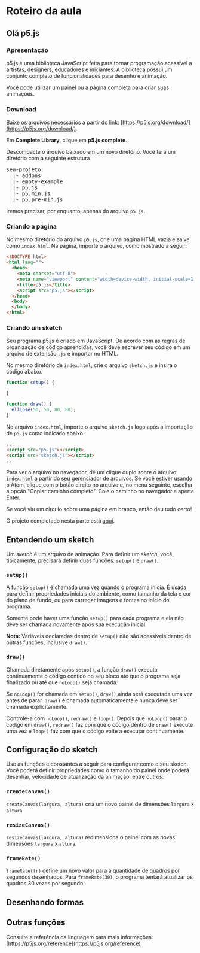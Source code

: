 # Roteiro da aula

## Olá p5.js

### Apresentação

p5.js é uma biblioteca JavaScript feita para tornar programação acessível a artistas, designers, educadores e iniciantes. A biblioteca possui um conjunto completo de funcionalidades para desenho e animação.

Você pode utilizar um painel ou a página completa para criar suas animações.

### Download

Baixe os arquivos necessários a partir do link: [https://p5js.org/download/](https://p5js.org/download/).

Em **Complete Library**, clique em **p5.js complete**.

Descompacte o arquivo baixado em um novo diretório. Você terá um diretório com a seguinte estrutura

<pre>
seu-projeto
  |- addons
  |- empty-example
  |- p5.js
  |- p5.min.js
  |- p5.pre-min.js
</pre>

Iremos precisar, por enquanto, apenas do arquivo `p5.js`.

### Criando a página

No mesmo diretório do arquivo `p5.js`, crie uma página HTML vazia e salve como `index.html`. Na página, importe o arquivo, como mostrado a seguir:

```html
<!DOCTYPE html>
<html lang="">
  <head>
    <meta charset="utf-8">
    <meta name="viewport" content="width=device-width, initial-scale=1.0">
    <title>p5.js</title>
    <script src="p5.js"></script>
  </head>
  <body>
  </body>
</html>
```

### Criando um sketch

Seu programa p5.js é criado em JavaScript. De acordo com as regras de organização de código aprendidas, você deve escrever seu código em um arquivo de extensão `.js` e importar no HTML.

No mesmo diretório de `index.html`, crie o arquivo `sketch.js` e insira o código abaixo.

```javascript
function setup() {

}

function draw() {
  ellipse(50, 50, 80, 80);
}
```

No arquivo `index.html`, importe o arquivo `sketch.js` logo após a importação de `p5.js` como indicado abaixo.

```html
...
<script src="p5.js"></script>
<script src="sketch.js"></script>
...
```

Para ver o arquivo no navegador, dê um clique duplo sobre o arquivo `index.html` a partir do seu gerenciador de arquivos. Se você estiver usando o Atom, clique com o botão direito no arquivo e, no menu seguinte, escolha a opção "Copiar caminho completo". Cole o caminho no navegador e aperte Enter.

Se você viu um círculo sobre uma página em branco, então deu tudo certo!

O projeto completado nesta parte está [aqui](https://github.com/antoniojnr/ipw/tree/master/projetos/p5js-inicio).

## Entendendo um sketch

Um *sketch* é um arquivo de animação. Para definir um *sketch*, você, tipicamente, precisará definir duas funções: `setup()` e `draw()`.

### `setup()`

A função `setup()` é chamada uma vez quando o programa inicia. É usada para definir propriedades iniciais do ambiente, como tamanho da tela e cor do plano de fundo, ou para carregar imagens e fontes no início do programa.

Somente pode haver uma função `setup()` para cada programa e ela não deve ser chamada novamente após sua execução inicial.

**Nota:** Variáveis declaradas dentro de `setup()` não são acessíveis dentro de outras funções, inclusive `draw()`.

### `draw()`

Chamada diretamente após `setup()`, a função `draw()` executa continuamente o código contido no seu bloco até que o programa seja finalizado ou até que `noLoop()` seja chamada.

Se `noLoop()` for chamada em `setup()`, `draw()` ainda será executada uma vez antes de parar. `draw()` é chamada automaticamente e nunca deve ser chamada explicitamente.

Controle-a com `noLoop()`, `redraw()` e `loop()`. Depois que `noLoop()` parar o código em `draw()`, `redraw()` faz com que o código dentro de `draw()` execute uma vez e `loop()` faz com que o código volte a executar continuamente.

## Configuração do sketch

Use as funções e constantes a seguir para configurar como o seu sketch. Você poderá definir propriedades como o tamanho do painel onde poderá desenhar, velocidade de atualização da animação, entre outros.

### `createCanvas()`

`createCanvas(largura, altura)` cria um novo painel de dimensões `largura` x `altura`.

### `resizeCanvas()`

`resizeCanvas(largura, altura)` redimensiona o painel com as novas dimensões `largura` x `altura`.

### `frameRate()`

`frameRate(fr)` define um novo valor para a quantidade de quadros por segundos desenhados. Para `frameRate(30)`, o programa tentará atualizar os quadros 30 vezes por segundo.

## Desenhando formas

## Outras funções

Consulte a referência da linguagem para mais informações: [https://p5js.org/reference](https://p5js.org/reference)
